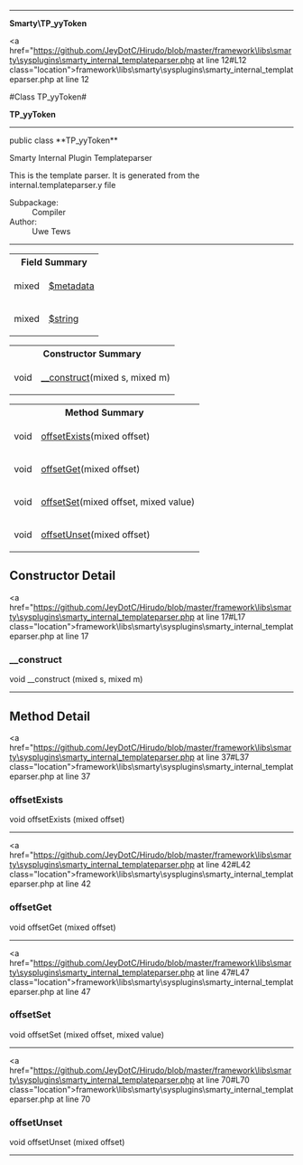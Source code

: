 
- - -

**Smarty\TP_yyToken**


<a href="https://github.com/JeyDotC/Hirudo/blob/master/framework\libs\smarty\sysplugins\smarty_internal_templateparser.php at line 12#L12 class="location">framework\libs\smarty\sysplugins\smarty_internal_templateparser.php at line 12</a>

#Class TP_yyToken#

**TP_yyToken**




- - -

<p class="signature">public  class **TP_yyToken**</p>

<div class="comment" id="overview_description"><p>Smarty Internal Plugin Templateparser</p><p>This is the template parser.
It is generated from the internal.templateparser.y file</p></div>

<dl>
<dt>Subpackage:</dt>
<dd>Compiler</dd>
<dt>Author:</dt>
<dd>Uwe Tews</dd>
</dl>


- - -



<table id="summary_field">
<tr><th colspan="2">Field Summary</th></tr>
<tr>
<td><span class='k'></span> <span class='nx'>mixed</span></td>
<td class="description"><p class="name" ><a href="#metadata"> $metadata</a>
                                </p></td>
</tr>
<tr>
<td><span class='k'></span> <span class='nx'>mixed</span></td>
<td class="description"><p class="name" ><a href="#string"> $string</a>
                                </p></td>
</tr>
</table>

<table id="summary_constructor">
<tr><th colspan="2">Constructor Summary</th></tr>
<tr>
<td><span class='k'></span> <span class='nx'>void</span></td>
<td class="description"><p class="name"><a href="#__construct">__construct</a>(mixed s, mixed m)</p></td>
</tr>
</table>

<table id="summary_method">
<tr><th colspan="2">Method Summary</th></tr>
<tr>
<td><span class='k'></span> <span class='nx'>void</span></td>
<td class="description"><p class="name"><a href="#offsetexists">offsetExists</a>(mixed offset)</p></td>
</tr>
<tr>
<td><span class='k'></span> <span class='nx'>void</span></td>
<td class="description"><p class="name"><a href="#offsetget">offsetGet</a>(mixed offset)</p></td>
</tr>
<tr>
<td><span class='k'></span> <span class='nx'>void</span></td>
<td class="description"><p class="name"><a href="#offsetset">offsetSet</a>(mixed offset, mixed value)</p></td>
</tr>
<tr>
<td><span class='k'></span> <span class='nx'>void</span></td>
<td class="description"><p class="name"><a href="#offsetunset">offsetUnset</a>(mixed offset)</p></td>
</tr>
</table>

<h2 id="detail_method">Constructor Detail</h2>

<a href="https://github.com/JeyDotC/Hirudo/blob/master/framework\libs\smarty\sysplugins\smarty_internal_templateparser.php at line 17#L17 class="location">framework\libs\smarty\sysplugins\smarty_internal_templateparser.php at line 17</a>

<h3 id="__construct">__construct</h3>
<span class='k'></span> <span class='nx'>void</span> <span class='nf'>__construct</span> (mixed s, mixed m)

<div class="details">
</div>

- - -

<h2 id="detail_method">Method Detail</h2>

<a href="https://github.com/JeyDotC/Hirudo/blob/master/framework\libs\smarty\sysplugins\smarty_internal_templateparser.php at line 37#L37 class="location">framework\libs\smarty\sysplugins\smarty_internal_templateparser.php at line 37</a>

<h3 id="offsetExists()">offsetExists</h3>
<span class='k'></span> <span class='nx'>void</span> <span class='nf'>offsetExists</span> (mixed offset)

<div class="details">
</div>

- - -


<a href="https://github.com/JeyDotC/Hirudo/blob/master/framework\libs\smarty\sysplugins\smarty_internal_templateparser.php at line 42#L42 class="location">framework\libs\smarty\sysplugins\smarty_internal_templateparser.php at line 42</a>

<h3 id="offsetGet()">offsetGet</h3>
<span class='k'></span> <span class='nx'>void</span> <span class='nf'>offsetGet</span> (mixed offset)

<div class="details">
</div>

- - -


<a href="https://github.com/JeyDotC/Hirudo/blob/master/framework\libs\smarty\sysplugins\smarty_internal_templateparser.php at line 47#L47 class="location">framework\libs\smarty\sysplugins\smarty_internal_templateparser.php at line 47</a>

<h3 id="offsetSet()">offsetSet</h3>
<span class='k'></span> <span class='nx'>void</span> <span class='nf'>offsetSet</span> (mixed offset, mixed value)

<div class="details">
</div>

- - -


<a href="https://github.com/JeyDotC/Hirudo/blob/master/framework\libs\smarty\sysplugins\smarty_internal_templateparser.php at line 70#L70 class="location">framework\libs\smarty\sysplugins\smarty_internal_templateparser.php at line 70</a>

<h3 id="offsetUnset()">offsetUnset</h3>
<span class='k'></span> <span class='nx'>void</span> <span class='nf'>offsetUnset</span> (mixed offset)

<div class="details">
</div>

- - -

